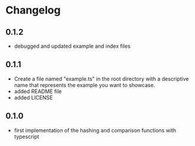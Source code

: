 # Changelog
## 0.1.2

* debugged and updated example and index files
## 0.1.1

* Create a file named "example.ts" in the root directory with a descriptive name that represents the example you want to showcase.
* added README file
* added LICENSE

## 0.1.0

* first implementation of the hashing and comparison functions with typescript
